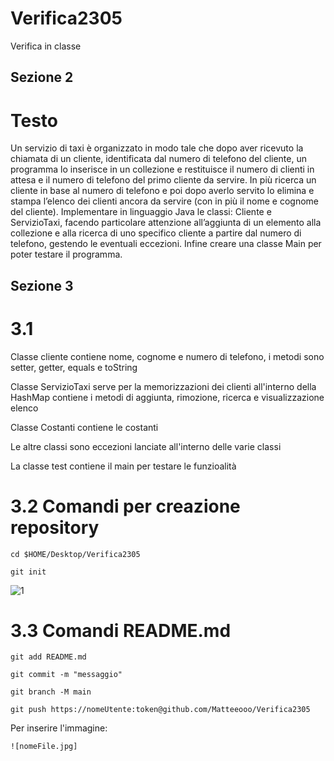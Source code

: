 # Verifica2305
Verifica in classe
## Sezione 2
# Testo
Un servizio di taxi è organizzato in modo tale che dopo aver ricevuto la chiamata di un cliente, identificata dal numero di telefono del cliente, un programma lo inserisce in un collezione e restituisce 
il numero di clienti in attesa e il numero di telefono del primo cliente da servire. In più ricerca un cliente in base al numero di telefono e poi dopo averlo servito lo elimina e stampa l’elenco dei 
clienti ancora da servire (con in più il nome e cognome del cliente). Implementare in linguaggio Java le classi: Cliente e ServizioTaxi, facendo particolare attenzione 
all’aggiunta di un elemento alla collezione e alla ricerca di uno specifico cliente a partire dal numero di telefono, gestendo le eventuali eccezioni. Infine creare una classe Main per poter testare il programma.

## Sezione 3
# 3.1
Classe cliente contiene nome, cognome e numero di telefono, i metodi sono setter, getter, equals e toString

Classe ServizioTaxi serve per la memorizzazioni dei clienti all'interno della HashMap contiene i metodi di aggiunta, rimozione, ricerca e visualizzazione elenco

Classe Costanti contiene le costanti 

Le altre classi sono eccezioni lanciate all'interno delle varie classi

La classe test contiene il main per testare le funzioalità
# 3.2 Comandi per creazione repository 
```cd $HOME/Desktop/Verifica2305```

```git init```

![1](https://github.com/Matteeooo/Verifica2305/assets/93031778/32acc0a5-7ef7-4cd4-b946-2c4a35a455f7)

# 3.3 Comandi README.md
```git add README.md```

```git commit -m "messaggio"```

```git branch -M main```

```git push https://nomeUtente:token@github.com/Matteeooo/Verifica2305```

Per inserire l'immagine: 

```![nomeFile.jpg]```
